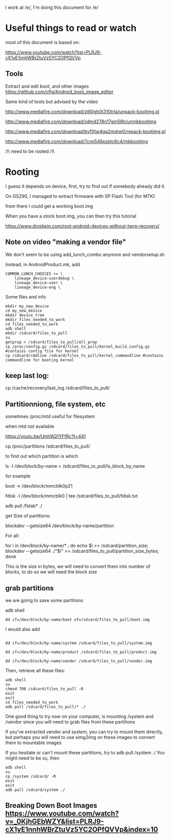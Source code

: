 I work at /e/, I'm doing this document for /e/

# Useful things to read or watch

most of this document is based on:

https://www.youtube.com/watch?list=PLRJ9-cX1yE1nnhWBrZtuVz5YC2OPfQVVp

## Tools

Extract and edit boot, and other images https://github.com/cfig/Android_boot_image_editor

Same kind of tools but advised by the video 

http://www.mediafire.com/download/zl80gh0t310trla/unpack-bootimg.pl

http://www.mediafire.com/download/xdmd278n17gm58h/unmkbootimg

http://www.mediafire.com/download/byf0tw4ga2mqtw0/repack-bootimg.pl

http://www.mediafire.com/download/7cmi548pzetc6c4/mkbootimg

/!\ need to be rooted /!\

# Rooting

I guess it depends on device, first, try to find out if somebody already did it.

On GS290, I managed to extract firmware with SP Flash Tool (for MTK)

from there I could get a working boot.img

When you have a stock boot.img, you can then try this tutorial

https://www.droidwin.com/root-android-devices-without-twrp-recovery/

## Note on video "making a vendor file"

We don't seem to be using add_lunch_combo anymore and vendorsetup.sh

Instead, in AndroidProduct.mk, add
```
COMMON_LUNCH_CHOICES += \
    lineage_device-userdebug \
    lineage_device-user \
    lineage_device-eng \
 ```
    
    
    

Some files and info
```
mkdir my_new_device
cd my_new_device
mkdir device_tree
mkdir files_needed_to_work
cd files_needed_to_work
adb shell
mkdir /sdcard/files_to_pull
su
getprop > /sdcard/files_to_pull/all_prop
cp /proc/config.gz /sdcard/files_to_pull/kernel_build_config.gz #contains config file for kernel
cp /sdcard/cmdline /sdcard/files_to_pull/kernel_commandline #contains commandline for booting kernel
```


## keep last log:

cp /cache/recovery/last_log /sdcard/files_to_pull/

## Partitionniong, file system, etc


sometimes 
/proc/mtd useful for filesystem

when mtd not available

https://youtu.be/UmVAQ1YFfRc?t=441

cp /proc/partitions /sdcard/files_to_pull/

to find out which partition is which

ls -l /dev/block/by-name > /sdcard/files_to_pull/ls_block_by_name

for example

boot -> /dev/block/mmcblk0p21

fdisk -l /dev/block/mmcblk0 | tee /sdcard/files_to_pull/fdisk.txt

adb pull /fstab* ./

get Size of partitions:

blockdev --getsize64 /dev/block/by-name/partition

For all:

for i in /dev/block/by-name/* ; do echo $i >> /sdcard/partition_size; blockdev --getsize64 ./"$i" >> /sdcard/files_to_pull/partition_size_bytes; done 

This is the size in bytes, we will need to convert them into number of blocks, to do so we will need the block size

## grab partitions

we are going to save some partitions

adb shell
```
dd if=/dev/block/by-name/boot of=/sdcard/files_to_pull/boot.img
```

I would also add
```

dd if=/dev/block/by-name/system /sdcard/files_to_pull/system.img

dd if=/dev/block/by-name/product /sdcard/files_to_pull/product.img

dd if=/dev/block/by-name/vendor /sdcard/files_to_pull/vendor.img
```

Then, retrieve all these files:

```
adb shell
su
chmod 700 /sdcard/files_to_pull -R
exit
exit
cd files_needed_to_work
adb pull /sdcard/files_to_pull/* ./
```


One good thing to try now on your computer, is mounting /system and /vendor since you will need to grab files from these partitions

If you've extracted vendor and system, you can try to mount them directly, but perhaps you will need to use simg2img on these images to convert them to mountable images

If you hesitate or can't mount these partitions, try to adb pull /system ./ You might need to be su, then 

```
adb shell
su
cp /system /sdcard/ -R
exit
exit
adb pull /sdcard/system ./
```


## Breaking Down Boot Images https://www.youtube.com/watch?v=_0KjhGEbWZY&list=PLRJ9-cX1yE1nnhWBrZtuVz5YC2OPfQVVp&index=10

